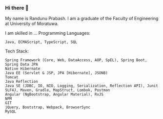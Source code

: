 ### Hi there 👋

My name is Randunu Prabash. I am a graduate of the Faculty of Engineering at University of Moratuwa.

I am skilled in ...
Programming Languages:

    Java, ECMAScript, TypeScript, SQL

Tech Stack:

    Spring Framework (Core, Web, DataAccess, AOP, SpEL), Spring Boot, Spring Data JPA
    Native Hibernate
    Java EE (Servlet & JSP, JPA [Hibernate], JSONB)
    Tomcat
    Java Reflection
    Java SE (JDBC, IO, NIO, Logging, Serialization, Reflection API), Junit
    SLF4J, Maven, Gradle, MapStruct, Lombok, Postman
    Angular (NgBootstrap, Angular Material), RxJS
    NPM
    GIT
    jQuery, Bootstrap, Webpack, BrowserSync
    MySQL

<!--
**randunuprabash/randunuprabash** is a ✨ _special_ ✨ repository because its `README.md` (this file) appears on your GitHub profile.

Here are some ideas to get you started:

- 🔭 I’m currently working on ...
- 🌱 I’m currently learning ...
- 👯 I’m looking to collaborate on ...
- 🤔 I’m looking for help with ...
- 💬 Ask me about ...
- 📫 How to reach me: ...
- 😄 Pronouns: ...
- ⚡ Fun fact: ...
-->
